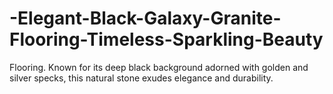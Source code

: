 # -Elegant-Black-Galaxy-Granite-Flooring-Timeless-Sparkling-Beauty
Flooring. Known for its deep black background adorned with golden and silver specks, this natural stone exudes elegance and durability. 
